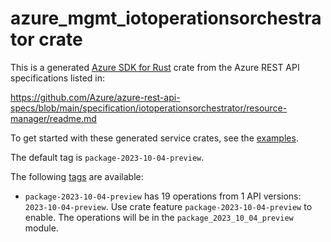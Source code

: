 # azure_mgmt_iotoperationsorchestrator crate

This is a generated [Azure SDK for Rust](https://github.com/Azure/azure-sdk-for-rust) crate from the Azure REST API specifications listed in:

https://github.com/Azure/azure-rest-api-specs/blob/main/specification/iotoperationsorchestrator/resource-manager/readme.md

To get started with these generated service crates, see the [examples](https://github.com/Azure/azure-sdk-for-rust/blob/main/services/README.md#examples).

The default tag is `package-2023-10-04-preview`.

The following [tags](https://github.com/Azure/azure-sdk-for-rust/blob/main/services/tags.md) are available:

- `package-2023-10-04-preview` has 19 operations from 1 API versions: `2023-10-04-preview`. Use crate feature `package-2023-10-04-preview` to enable. The operations will be in the `package_2023_10_04_preview` module.
